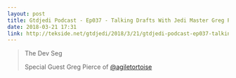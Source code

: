 ```yaml
---
layout: post
title: Gtdjedi Podcast - Ep037 - Talking Drafts With Jedi Master Greg Pierce
date: 2018-03-21 17:31
link: http://tekside.net/gtdjedi/2018/3/21/gtdjedi-podcast-ep037-talking-drafts-with-jedi-master-greg-pierce
---
```


> The Dev Seg
> 
> Special Guest Greg Pierce of [@agiletortoise](https://twitter.com/agiletortoise "@agiletortoise")

​
